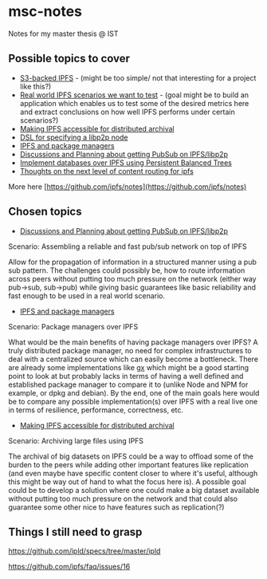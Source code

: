 # msc-notes
Notes for my master thesis @ IST

## Possible topics to cover

* [S3-backed IPFS](https://github.com/ipfs/notes/issues/214) - (might be too simple/ not that interesting for a project like this?)
* [Real world IPFS scenarios we want to test](https://github.com/ipfs/notes/issues/211) - (goal might be to build an application which enables us to test some of the desired metrics here and extract conclusions on how well IPFS performs under certain scenarios?)
* [Making IPFS accessible for distributed archival](https://github.com/ipfs/notes/issues/210)
* [DSL for specifying a libp2p node](https://github.com/ipfs/notes/issues/209)
* [IPFS and package managers](https://github.com/ipfs/notes/issues/171)
* [Discussions and Planning about getting PubSub on IPFS/libp2p](https://github.com/libp2p/research-pubsub)
* [Implement databases over IPFS using Persistent Balanced Trees](https://github.com/ipfs/notes/issues/161)
* [Thoughts on the next level of content routing for ipfs](https://github.com/ipfs/notes/issues/162)

More here [https://github.com/ipfs/notes](https://github.com/ipfs/notes)

## Chosen topics
* [Discussions and Planning about getting PubSub on IPFS/libp2p](https://github.com/libp2p/research-pubsub)

Scenario: Assembling a reliable and fast pub/sub network on top of IPFS

Allow for the propagation of information in a structured manner using a pub sub pattern. The challenges could possibly be, how to route information across peers without putting too much pressure on the network (either way pub->sub, sub->pub) while giving basic guarantees like basic reliability and fast enough to be used in a real world scenario.

* [IPFS and package managers](https://github.com/ipfs/notes/issues/171)

Scenario: Package managers over IPFS

What would be the main benefits of having package managers over IPFS? A truly distributed package manager, no need for complex infrastructures to deal with a centralized source which can easily become a bottleneck. There are already some implementations like [gx](https://github.com/whyrusleeping/gx) which might be a good starting point to look at but probably lacks in terms of having a well defined and established package manager to compare it to (unlike Node and NPM for example, or dpkg and debian). By the end, one of the main goals here would be to compare any possible implementation(s) over IPFS with a real live one in terms of resilience, performance, correctness, etc.

* [Making IPFS accessible for distributed archival](https://github.com/ipfs/notes/issues/210)

Scenario: Archiving large files using IPFS

The archival of big datasets on IPFS could be a way to offload some of the burden to the peers while adding other important features like replication (and even maybe have specific content closer to where it's useful, although this might be way out of hand to what the focus here is). A possible goal could be to develop a solution where one could make a big dataset available without putting too much pressure on the network and that could also guarantee some other nice to have features such as replication(?)


## Things I still need to grasp

https://github.com/ipld/specs/tree/master/ipld

https://github.com/ipfs/faq/issues/16
